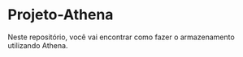 # Projeto-Athena
Neste repositório, você vai encontrar como fazer o armazenamento utilizando Athena.
